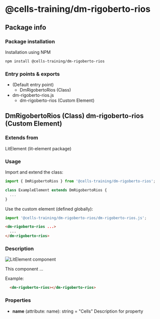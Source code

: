 # @cells-training/dm-rigoberto-rios

## Package info

### Package installation

Installation using NPM

```bash
npm install @cells-training/dm-rigoberto-rios
```

### Entry points & exports

- (Default entry point)
  - DmRigobertoRios (Class)
- dm-rigoberto-rios.js
  - dm-rigoberto-rios (Custom Element)


## DmRigobertoRios (Class) dm-rigoberto-rios (Custom Element) 

### Extends from

LitElement (lit-element package)

### Usage

Import and extend the class:

```js
import { DmRigobertoRios } from '@cells-training/dm-rigoberto-rios';

class ExampleElement extends DmRigobertoRios {
  ...
}
```

Use the custom element (defined globally):

```js
import '@cells-training/dm-rigoberto-rios/dm-rigoberto-rios.js';
```

```html
<dm-rigoberto-rios ...>
  ...
</dm-rigoberto-rios>
```

### Description

![LitElement component](https://img.shields.io/badge/litElement-component-blue.svg)

This component ...

Example:

```html
  <dm-rigoberto-rios></dm-rigoberto-rios>
```

### Properties

- **name** (attribute: name): string = "Cells"
    Description for property
